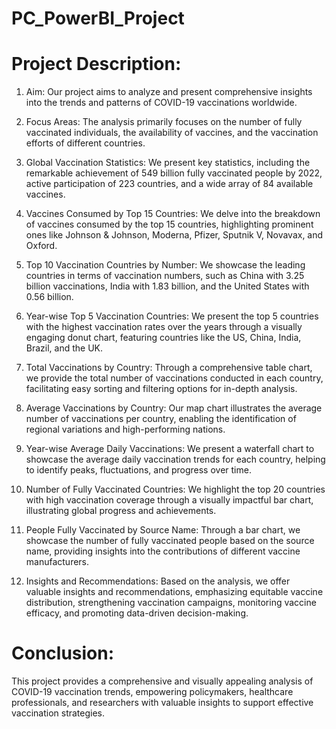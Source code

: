 # PC_PowerBI_Project
# Project Description:

1. Aim: Our project aims to analyze and present comprehensive insights into the trends and patterns of COVID-19 vaccinations worldwide.

2. Focus Areas: The analysis primarily focuses on the number of fully vaccinated individuals, the availability of vaccines, and the vaccination efforts of different countries.

3. Global Vaccination Statistics: We present key statistics, including the remarkable achievement of 549 billion fully vaccinated people by 2022, active participation of 223 countries, and a wide array of 84 available vaccines.

4. Vaccines Consumed by Top 15 Countries: We delve into the breakdown of vaccines consumed by the top 15 countries, highlighting prominent ones like Johnson & Johnson, Moderna, Pfizer, Sputnik V, Novavax, and Oxford.

5. Top 10 Vaccination Countries by Number: We showcase the leading countries in terms of vaccination numbers, such as China with 3.25 billion vaccinations, India with 1.83 billion, and the United States with 0.56 billion.

6. Year-wise Top 5 Vaccination Countries: We present the top 5 countries with the highest vaccination rates over the years through a visually engaging donut chart, featuring countries like the US, China, India, Brazil, and the UK.

7. Total Vaccinations by Country: Through a comprehensive table chart, we provide the total number of vaccinations conducted in each country, facilitating easy sorting and filtering options for in-depth analysis.

8. Average Vaccinations by Country: Our map chart illustrates the average number of vaccinations per country, enabling the identification of regional variations and high-performing nations.

9. Year-wise Average Daily Vaccinations: We present a waterfall chart to showcase the average daily vaccination trends for each country, helping to identify peaks, fluctuations, and progress over time.

10. Number of Fully Vaccinated Countries: We highlight the top 20 countries with high vaccination coverage through a visually impactful bar chart, illustrating global progress and achievements.

11. People Fully Vaccinated by Source Name: Through a bar chart, we showcase the number of fully vaccinated people based on the source name, providing insights into the contributions of different vaccine manufacturers.

12. Insights and Recommendations: Based on the analysis, we offer valuable insights and recommendations, emphasizing equitable vaccine distribution, strengthening vaccination campaigns, monitoring vaccine efficacy, and promoting data-driven decision-making.

# Conclusion:

This project provides a comprehensive and visually appealing analysis of COVID-19 vaccination trends, empowering policymakers, healthcare professionals, and researchers with valuable insights to support effective vaccination strategies.

